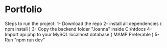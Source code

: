 # Portfolio

Steps to run the project:
1- Download the repo
2- install all dependencies ( npm install )
3- Copy the backend folder "Joanna" inside C:/htdocs
4- Import api.php to your MySQL localhost database ( MAMP Preferable )
5- Run "npm run dev"

